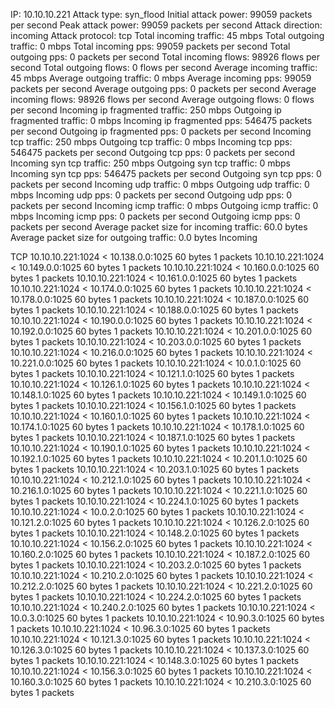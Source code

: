 IP: 10.10.10.221
Attack type: syn_flood
Initial attack power: 99059 packets per second
Peak attack power: 99059 packets per second
Attack direction: incoming
Attack protocol: tcp
Total incoming traffic: 45 mbps
Total outgoing traffic: 0 mbps
Total incoming pps: 99059 packets per second
Total outgoing pps: 0 packets per second
Total incoming flows: 98926 flows per second
Total outgoing flows: 0 flows per second
Average incoming traffic: 45 mbps
Average outgoing traffic: 0 mbps
Average incoming pps: 99059 packets per second
Average outgoing pps: 0 packets per second
Average incoming flows: 98926 flows per second
Average outgoing flows: 0 flows per second
Incoming ip fragmented traffic: 250 mbps
Outgoing ip fragmented traffic: 0 mbps
Incoming ip fragmented pps: 546475 packets per second
Outgoing ip fragmented pps: 0 packets per second
Incoming tcp traffic: 250 mbps
Outgoing tcp traffic: 0 mbps
Incoming tcp pps: 546475 packets per second
Outgoing tcp pps: 0 packets per second
Incoming syn tcp traffic: 250 mbps
Outgoing syn tcp traffic: 0 mbps
Incoming syn tcp pps: 546475 packets per second
Outgoing syn tcp pps: 0 packets per second
Incoming udp traffic: 0 mbps
Outgoing udp traffic: 0 mbps
Incoming udp pps: 0 packets per second
Outgoing udp pps: 0 packets per second
Incoming icmp traffic: 0 mbps
Outgoing icmp traffic: 0 mbps
Incoming icmp pps: 0 packets per second
Outgoing icmp pps: 0 packets per second
Average packet size for incoming traffic: 60.0 bytes 
Average packet size for outgoing traffic: 0.0 bytes 
Incoming

TCP
10.10.10.221:1024 < 10.138.0.0:1025 60 bytes 1 packets
10.10.10.221:1024 < 10.149.0.0:1025 60 bytes 1 packets
10.10.10.221:1024 < 10.160.0.0:1025 60 bytes 1 packets
10.10.10.221:1024 < 10.161.0.0:1025 60 bytes 1 packets
10.10.10.221:1024 < 10.174.0.0:1025 60 bytes 1 packets
10.10.10.221:1024 < 10.178.0.0:1025 60 bytes 1 packets
10.10.10.221:1024 < 10.187.0.0:1025 60 bytes 1 packets
10.10.10.221:1024 < 10.188.0.0:1025 60 bytes 1 packets
10.10.10.221:1024 < 10.190.0.0:1025 60 bytes 1 packets
10.10.10.221:1024 < 10.192.0.0:1025 60 bytes 1 packets
10.10.10.221:1024 < 10.201.0.0:1025 60 bytes 1 packets
10.10.10.221:1024 < 10.203.0.0:1025 60 bytes 1 packets
10.10.10.221:1024 < 10.216.0.0:1025 60 bytes 1 packets
10.10.10.221:1024 < 10.221.0.0:1025 60 bytes 1 packets
10.10.10.221:1024 < 10.0.1.0:1025 60 bytes 1 packets
10.10.10.221:1024 < 10.121.1.0:1025 60 bytes 1 packets
10.10.10.221:1024 < 10.126.1.0:1025 60 bytes 1 packets
10.10.10.221:1024 < 10.148.1.0:1025 60 bytes 1 packets
10.10.10.221:1024 < 10.149.1.0:1025 60 bytes 1 packets
10.10.10.221:1024 < 10.156.1.0:1025 60 bytes 1 packets
10.10.10.221:1024 < 10.160.1.0:1025 60 bytes 1 packets
10.10.10.221:1024 < 10.174.1.0:1025 60 bytes 1 packets
10.10.10.221:1024 < 10.178.1.0:1025 60 bytes 1 packets
10.10.10.221:1024 < 10.187.1.0:1025 60 bytes 1 packets
10.10.10.221:1024 < 10.190.1.0:1025 60 bytes 1 packets
10.10.10.221:1024 < 10.192.1.0:1025 60 bytes 1 packets
10.10.10.221:1024 < 10.201.1.0:1025 60 bytes 1 packets
10.10.10.221:1024 < 10.203.1.0:1025 60 bytes 1 packets
10.10.10.221:1024 < 10.212.1.0:1025 60 bytes 1 packets
10.10.10.221:1024 < 10.216.1.0:1025 60 bytes 1 packets
10.10.10.221:1024 < 10.221.1.0:1025 60 bytes 1 packets
10.10.10.221:1024 < 10.224.1.0:1025 60 bytes 1 packets
10.10.10.221:1024 < 10.0.2.0:1025 60 bytes 1 packets
10.10.10.221:1024 < 10.121.2.0:1025 60 bytes 1 packets
10.10.10.221:1024 < 10.126.2.0:1025 60 bytes 1 packets
10.10.10.221:1024 < 10.148.2.0:1025 60 bytes 1 packets
10.10.10.221:1024 < 10.156.2.0:1025 60 bytes 1 packets
10.10.10.221:1024 < 10.160.2.0:1025 60 bytes 1 packets
10.10.10.221:1024 < 10.187.2.0:1025 60 bytes 1 packets
10.10.10.221:1024 < 10.203.2.0:1025 60 bytes 1 packets
10.10.10.221:1024 < 10.210.2.0:1025 60 bytes 1 packets
10.10.10.221:1024 < 10.212.2.0:1025 60 bytes 1 packets
10.10.10.221:1024 < 10.221.2.0:1025 60 bytes 1 packets
10.10.10.221:1024 < 10.224.2.0:1025 60 bytes 1 packets
10.10.10.221:1024 < 10.240.2.0:1025 60 bytes 1 packets
10.10.10.221:1024 < 10.0.3.0:1025 60 bytes 1 packets
10.10.10.221:1024 < 10.90.3.0:1025 60 bytes 1 packets
10.10.10.221:1024 < 10.96.3.0:1025 60 bytes 1 packets
10.10.10.221:1024 < 10.121.3.0:1025 60 bytes 1 packets
10.10.10.221:1024 < 10.126.3.0:1025 60 bytes 1 packets
10.10.10.221:1024 < 10.137.3.0:1025 60 bytes 1 packets
10.10.10.221:1024 < 10.148.3.0:1025 60 bytes 1 packets
10.10.10.221:1024 < 10.156.3.0:1025 60 bytes 1 packets
10.10.10.221:1024 < 10.160.3.0:1025 60 bytes 1 packets
10.10.10.221:1024 < 10.210.3.0:1025 60 bytes 1 packets

